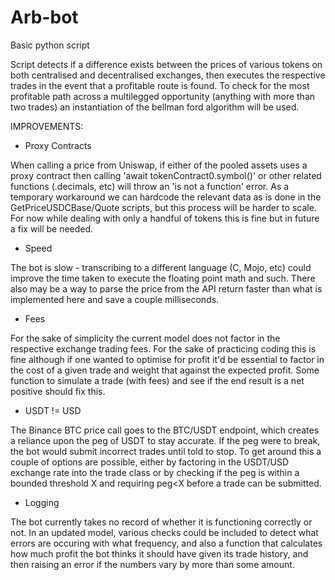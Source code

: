 # Arb-bot
Basic python script


Script detects if a difference exists between the prices of various tokens on both centralised and decentralised exchanges, then executes the respective trades in the event that a profitable route is found. To check for the most profitable path across a multilegged opportunity (anything with more than two trades) an instantiation of the bellman ford algorithm will be used.

IMPROVEMENTS:

- Proxy Contracts
  
When calling a price from Uniswap, if either of the pooled assets uses a proxy contract then calling 'await tokenContract0.symbol()' or other related functions (.decimals, etc) will throw an 'is not a function' error. As a temporary workaround we can hardcode the relevant data as is done in the GetPriceUSDCBase/Quote scripts, but this process will be harder to scale. For now while dealing with only a handful of tokens this is fine but in future a fix will be needed.

- Speed 

The bot is slow - transcribing to a different language (C, Mojo, etc) could improve the time taken to execute the floating point math
and such. There also may be a way to parse the price from the API return faster than what is implemented here and save a couple milliseconds.

- Fees

For the sake of simplicity the current model does not factor in the respective exchange trading fees. For the sake of practicing coding
this is fine although if one wanted to optimise for profit it'd be essential to factor in the cost of a given trade and weight that
against the expected profit. Some function to simulate a trade (with fees) and see if the end result is a net positive should fix this.

- USDT != USD

The Binance BTC price call goes to the BTC/USDT endpoint, which creates a reliance upon the peg of USDT to stay accurate. If the peg were to 
break, the bot would submit incorrect trades until told to stop.
To get around this a couple of options are possible, either by factoring in the USDT/USD exchange rate into the trade class or by 
checking if the peg is within a bounded threshold X and requiring peg<X before a trade can be submitted.

- Logging

The bot currently takes no record of whether it is functioning correctly or not. In an updated model, various checks could be 
included to detect what errors are occuring with what frequency, and also a function that calculates how much profit the bot
thinks it should have given its trade history, and then raising an error if the numbers vary by more than some amount.
